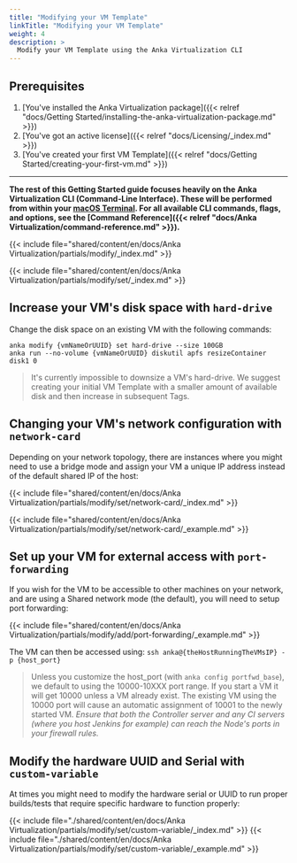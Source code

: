 ```yaml
---
title: "Modifying your VM Template"
linkTitle: "Modifying your VM Template"
weight: 4
description: >
  Modify your VM Template using the Anka Virtualization CLI
---
```


## Prerequisites

1. [You've installed the Anka Virtualization package]({{< relref "docs/Getting Started/installing-the-anka-virtualization-package.md" >}})
2. [You've got an active license]({{< relref "docs/Licensing/_index.md" >}})
3. [You've created your first VM Template]({{< relref "docs/Getting Started/creating-your-first-vm.md" >}})

---

**The rest of this Getting Started guide focuses heavily on the Anka Virtualization CLI (Command-Line Interface). These will be performed from within your [macOS Terminal](https://support.apple.com/guide/terminal/welcome/mac). For all available CLI commands, flags, and options, see the [Command Reference]({{< relref "docs/Anka Virtualization/command-reference.md" >}}).**

{{< include file="shared/content/en/docs/Anka Virtualization/partials/modify/_index.md" >}}

{{< include file="shared/content/en/docs/Anka Virtualization/partials/modify/set/_index.md" >}}

## Increase your VM's disk space with `hard-drive`

Change the disk space on an existing VM with the following commands:

```shell
anka modify {vmNameOrUUID} set hard-drive --size 100GB
anka run --no-volume {vmNameOrUUID} diskutil apfs resizeContainer disk1 0
```

> It's currently impossible to downsize a VM's hard-drive. We suggest creating your initial VM Template with a smaller amount of available disk and then increase in subsequent Tags.

## Changing your VM's network configuration with `network-card`

Depending on your network topology, there are instances where you might need to use a bridge mode and assign your VM a unique IP address instead of the default shared IP of the host:

{{< include file="shared/content/en/docs/Anka Virtualization/partials/modify/set/network-card/_index.md" >}}

{{< include file="shared/content/en/docs/Anka Virtualization/partials/modify/set/network-card/_example.md" >}}


## Set up your VM for external access with `port-forwarding`

If you wish for the VM to be accessible to other machines on your network, and are using a Shared network mode (the default), you will need to setup port forwarding:

{{< include file="shared/content/en/docs/Anka Virtualization/partials/modify/add/port-forwarding/_example.md" >}}

The VM can then be accessed using: `ssh anka@{theHostRunningTheVMsIP} -p {host_port}`

> Unless you customize the host_port (with `anka config portfwd_base`), we default to using the 10000-10XXX port range. If you start a VM it will get 10000 unless a VM already exist. The existing VM using the 10000 port will cause an automatic assignment of 10001 to the newly started VM. _Ensure that both the Controller server and any CI servers (where you host Jenkins for example) can reach the Node's ports in your firewall rules._

## Modify the hardware UUID and Serial with `custom-variable`

At times you might need to modify the hardware serial or UUID to run proper builds/tests that require specific hardware to function properly:

{{< include file="./shared/content/en/docs/Anka Virtualization/partials/modify/set/custom-variable/_index.md" >}}
{{< include file="./shared/content/en/docs/Anka Virtualization/partials/modify/set/custom-variable/_example.md" >}}